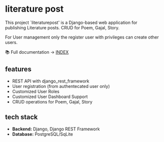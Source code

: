# literature post

This project `literaturepost' is a Django-based web application for publishing Literature posts. CRUD for Poem, Gajal, Story. 

For User management only the register user with privileges can create other users.

📚 Full documentation → [INDEX](literaturepost/docs/index.md)


## features
- REST API with django_rest_framework
- User registration (from authentecated user only)
- Customized User Roles
- Customized User Dashboard Support
- CRUD operations for Poem, Gajal, Story

## tech stack
- **Backend:** Django, Django REST Framework
- **Database:** PostgreSQL/SqLite

